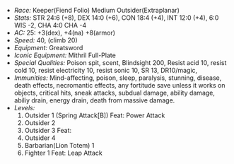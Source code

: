 - *Race:* Keeper(Fiend Folio) Medium Outsider(Extraplanar)
- *Stats:* STR 24:6 (+8), DEX 14:0 (+6), CON 18:4 (+4), INT 12:0 (+4), 6:0 WIS -2, CHA 4:0 CHA -4
- *AC:* 25: +3(dex), +4(na) +8(armor) 
- *Speed:* 40, (climb 20)
- *Equipment:* Greatsword
- *Iconic Equipment:* Mithril Full-Plate
- *Special Qualities:* Poison spit, scent, Blindsight 200, Resist acid 10, resist cold 10, resist electricity 10, resist sonic 10, SR 13, DR10/magic, 
- *Immunities:* Mind-affecting, poison, sleep, paralysis, stunning, disease, death effects, necromantic effects, any fortitude save unless it works on objects, critical hits, sneak attacks, subdual damage, ability damage, abiliy drain, energy drain, death from massive damage. 
- *Levels:* 
  1. Outsider 1 (Spring Attack[B]) Feat: Power Attack
  2. Outsider 2
  3. Outsider 3 Feat:
  4. Outsider 4
  5. Barbarian(Lion Totem) 1
  6. Fighter 1 Feat: Leap Attack
